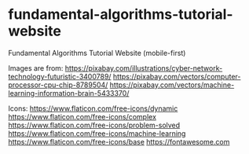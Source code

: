 # fundamental-algorithms-tutorial-website
Fundamental Algorithms Tutorial Website (mobile-first)

Images are from:
https://pixabay.com/illustrations/cyber-network-technology-futuristic-3400789/
https://pixabay.com/vectors/computer-processor-cpu-chip-8789504/
https://pixabay.com/vectors/machine-learning-information-brain-5433370/

Icons:
https://www.flaticon.com/free-icons/dynamic
https://www.flaticon.com/free-icons/complex
https://www.flaticon.com/free-icons/problem-solved
https://www.flaticon.com/free-icons/machine-learning
https://www.flaticon.com/free-icons/base
https://fontawesome.com